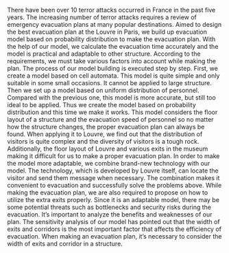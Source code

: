 There have been over 10 terror attacks occurred in France in the past five years. The increasing number of terror attacks requires a review of emergency evacuation plans at many popular destinations. Aimed to design the best evacuation plan at the Louvre in Paris, we build up evacuation model based on probability distribution to make the evacuation plan. With the help of our model, we calculate the evacuation time accurately and the model is practical and adaptable to other structure.
According to the requirements, we must take various factors into account while making the plan. The process of our model building is executed step by step. First, we create a model based on cell automata. This model is quite simple and only suitable in some small occasions.  It cannot be applied to large structure. Then we set up a model based on uniform distribution of personnel. Compared with the previous one, this model is more accurate, but still too ideal to be applied. Thus we create the model based on probability distribution and this time we make it works. This model considers the floor layout of a structure and the evacuation speed of personnel so no matter how the structure changes, the proper evacuation plan can always be found. When applying it to Louvre, we find out that the distribution of visitors is quite complex and the diversity of visitors is a tough rock. Additionally, the floor layout of Louvre and various exits in the museum making it difficult for us to make a proper evacuation plan.
In order to make the model more adaptable, we combine brand-new technology with our model. The technology, which is developed by Louvre itself, can locate the visitor and send them message when necessary. The combination makes it convenient to evacuation and successfully solve the problems above.
While making the evacuation plan, we are also required to propose on how to utilize the extra exits properly. Since it is an adaptable model, there may be some potential threats such as bottlenecks and security risks during the evacuation. It’s important to analyze the benefits and weaknesses of our plan.
The sensitivity analysis of our model has pointed out that the width of exits and corridors is the most important factor that affects the efficiency of evacuation. When making an evacuation plan, it’s necessary to consider the width of exits and corridor in a structure.
